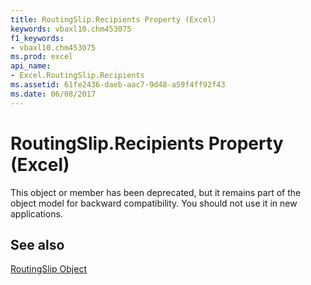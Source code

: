 ```yaml
---
title: RoutingSlip.Recipients Property (Excel)
keywords: vbaxl10.chm453075
f1_keywords:
- vbaxl10.chm453075
ms.prod: excel
api_name:
- Excel.RoutingSlip.Recipients
ms.assetid: 61fe2436-daeb-aac7-9d48-a59f4ff92f43
ms.date: 06/08/2017
---
```



# RoutingSlip.Recipients Property (Excel)

This object or member has been deprecated, but it remains part of the object model for backward compatibility. You should not use it in new applications.


## See also


[RoutingSlip Object](Excel.RoutingSlip.md)

